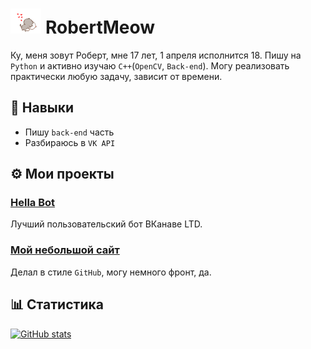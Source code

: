 # <img height="40" src="https://raw.githubusercontent.com/RobertMeow/RobertMeow/master/files/meow.gif"/> RobertMeow
Ку, меня зовут Роберт, мне 17 лет, 1 апреля исполнится 18. Пишу на `Python` и активно изучаю `C++`(`OpenCV`, `Back-end`). Могу реализовать практически любую задачу, зависит от времени.

## 📜 Навыки
* Пишу `back-end` часть
* Разбираюсь в `VK API`

## ⚙ Мои проекты
### [Hella Bot](https://hella.team)
Лучший пользовательский бот ВКанаве LTD.
### [Мой небольшой сайт](https://berht.dev)
Делал в стиле `GitHub`, могу немного фронт, да.

## 📊 Статистика
[![GitHub stats](https://github-readme-stats.vercel.app/api?username=RobertMeow&show_icons=true&theme=synthwave&hide=contribs,prs,issues)]()
